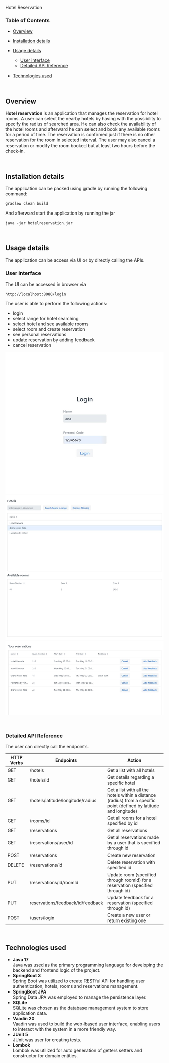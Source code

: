 Hotel Reservation

### Table of Contents

- <a href="#overview">Overview</a>
- <a href="#instalation">Installation details</a>
- <a href="#run">Usage details</a>
    - <a href="#ui">User interface</a>
    - <a href="#api">Detailed API Reference</a>

- <a href="#techs">Technologies used</a>

<br>

## <a id="overview"></a>Overview

<b>Hotel reservation</b> is an application that manages the reservation for hotel rooms. A user can select the nearby
hotels by having with the possibility to specify the radius of searched area. He can also check the availability of the
hotel rooms and afterward he can select and book any available rooms for a period of time. The reservation is confirmed just if
there is no other reservation for the room in selected interval. The user may also cancel a reservation or modify the
room booked but at least two hours before the check-in.

<br>

## <a id="instalation"></a>Installation details

The application can be packed using gradle by running the following command:

```
gradlew clean build
```

And afterward start the application by running the jar

```
java -jar hotelreservation.jar 
```

<br>

## <a id="usage"></a>Usage details

The application can be access via UI or by directly calling the APIs.

### <a id="ui"></a>User interface

The UI can be accessed in browser via

```
http://localhost:8080/login
```

The user is able to perform the following actions:

- login
- select range for hotel searching
- select hotel and see available rooms
- select room and create reservation
- see personal reservations
- update reservation by adding feedback
- cancel reservation


![Login](screenshots/login.jpg)
![Login](screenshots/hotelsAndRooms.jpg) 
![Login](screenshots/reservations.jpg) 

<br>

### <a id="api"></a>Detailed API Reference

The user can directly call the endpoints.

| HTTP Verbs | Endpoints                         | Action                                                                                                              |
|------------|-----------------------------------|---------------------------------------------------------------------------------------------------------------------| 
| GET        | /hotels                           | Get a list with all hotels                                                                                          |
| GET        | /hotels/id                        | Get details regarding a specific hotel                                                                              |
| GET        | /hotels/latitude/longitude/radius | Get a list with all the hotels within a distance (radius) from a specific point (defined by latitude and longitude) |
| GET        | /rooms/id                         | Get all rooms for a hotel specified by id                                                                           |
| GET        | /reservations                     | Get all reservations                                                                                                |
| GET        | /reservations/user/id             | Get al reservations made by a user that is specified through id                                                     |
| POST       | /reservations                     | Create new reservation                                                                                              |
| DELETE     | /reservations/id                  | Delete reservation with specified id                                                                                |
| PUT        | /reservations/id/roomId           | Update room (specified through roomId) for a reservation (specified through id)                                     |
| PUT        | reservations/feedback/id/feedback | Update feedback for a reservation (specified through id)                                                            |
| POST       | /users/login                      | Create a new user or return existing one                                                                            |

<br>

## <a id="techs"></a>Technologies used

- **Java 17**<br> Java was used as the primary programming language for developing the backend and frontend logic of the
  project.
- **SpringBoot 3** <br> Spring Boot was utilized to create RESTful API for handling user authentication, hotels, rooms
  and reservations management.
- **SpringBoot JPA** <br> Spring Data JPA was employed to manage the persistence layer.
- **SQLite** <br> SQLite was chosen as the database management system to store application data.
- **Vaadin 20** <br> Vaadin was used to build the web-based user interface, enabling users to interact with the system
  in a more friendly way.
- **JUnit 5** <br> JUnit was user for creating tests.
- **Lombok** <br> Lombok was utilized for auto generation of getters setters and constructor for domain entities.


